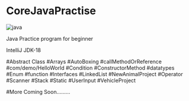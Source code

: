# CoreJavaPractise

![java](https://user-images.githubusercontent.com/91486795/173729767-3019314c-a8df-4f3b-84d2-1a9fdbbae94d.jpg)


Java Practice program for beginner

IntelliJ
JDK-18


#Abstract Class
#Arrays
#AutoBoxing
#callMethodOrReference
#com/demo/HelloWorld
#Condition
#ConstructorMethod
#datatypes
#Enum
#function
#Interfaces
#LinkedList
#NewAnimalProject
#Operator
#Scanner
#Stack
#Static
#UserInput
#VehicleProject



#More Coming Soon.........

